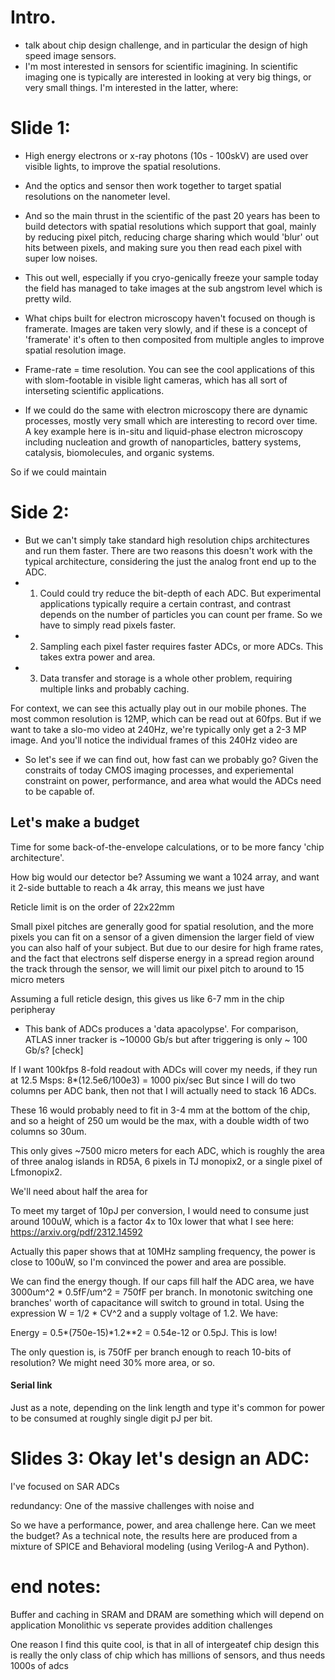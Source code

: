 # Intro.
- talk about chip design challenge, and in particular the design of high speed image sensors.
- I'm most interested in sensors for scientific imagining. In scientific imaging one is typically are interested in looking at very big things, or very small things. I'm interested in the latter, where:

# Slide 1:
- High energy electrons or x-ray photons (10s - 100skV) are used over visible lights, to improve the spatial resolutions.
- And the optics and sensor then work together to target spatial resolutions on the nanometer level.
- And so the main thrust in the scientific  of the past 20 years has been to build detectors with spatial resolutions which support that goal, mainly by reducing pixel pitch, reducing charge sharing which would 'blur' out hits between pixels, and making sure you then read each pixel with super low noises.
- This out well, especially if you cryo-genically freeze your sample today the field has managed to take images at the sub angstrom level which is pretty wild.
- What chips built for electron microscopy haven't focused on though is framerate. Images are taken very slowly, and if these is a concept of 'framerate' it's often to then composited from multiple angles to improve spatial resolution image.



- Frame-rate = time resolution. You can see the cool applications of this with slom-footable in visible light cameras, which has all sort of interseting scientific applications.
- If we could do the same with electron microscopy there are dynamic processes, mostly very small which are interesting to record over time. A key example here is in-situ and liquid-phase electron microscopy including nucleation and growth of nanoparticles, battery systems, catalysis, biomolecules, and organic systems.

So if we could maintain



# Side 2:

- But we can't simply take standard high resolution chips architectures and run them faster. There are two reasons this doesn't work with the typical architecture, considering the just the analog front end up to the ADC.
- 1. Could could try reduce the bit-depth of each ADC. But experimental applications typically require a certain contrast, and contrast depends on the number of particles you can count per frame. So we have to simply read pixels faster.
- 2. Sampling each pixel faster requires faster ADCs, or more ADCs. This takes extra power and area.
- 3. Data transfer and storage is a whole other problem, requiring multiple links and probably caching.

For context, we can see this actually play out in our mobile phones. The most common resolution is 12MP, which can be read out at 60fps. But if we want to take a slo-mo video at 240Hz, we're typically only get a 2-3 MP image. And you'll notice the individual frames of this 240Hz video are

- So let's see if we can find out, how fast can we probably go? Given the constraits of today CMOS imaging processes, and experiemental constraint on power, performance, and area what would the ADCs need to be capable of.

## Let's make a budget

Time for some back-of-the-envelope calculations, or to be more fancy 'chip architecture'.

How big would our detector be?
Assuming we want a 1024 array, and want it 2-side buttable to reach a 4k array, this means we just have

Reticle limit is on the order of 22x22mm

Small pixel pitches are generally good for spatial resolution, and the more pixels you can fit on a sensor of a given dimension the larger field of view you can also half of your subject. But due to our desire for high frame rates, and the fact that electrons self disperse energy in a spread region around the track through the sensor, we will limit our pixel pitch to around to 15 micro meters

Assuming a full reticle design, this gives us like 6-7 mm in the chip peripheray


- This bank of ADCs produces a 'data apacolypse'. For comparison, ATLAS inner tracker is ~10000 Gb/s but after triggering is only ~ 100 Gb/s? [check]


If I want 100kfps 8-fold readout with ADCs will cover my needs, if they run at 12.5 Msps: 8*(12.5e6/100e3) = 1000 pix/sec
But since I will do two columns per ADC bank, then not that I will actually need to stack 16 ADCs.

These 16 would probably need to fit in 3-4 mm at the bottom of the chip, and so a height of 250 um would be the max, with a double width of two columns so 30um.

This only gives ~7500 micro meters for each ADC, which is roughly the area of three analog islands in RD5A, 6 pixels in TJ monopix2, or a single pixel of Lfmonopix2.

We'll need about half the area for

To meet my target of 10pJ per conversion, I would need to consume just around 100uW, which is a factor 4x to 10x lower that what I see here: https://arxiv.org/pdf/2312.14592

Actually this paper shows that at 10MHz sampling frequency, the power is close to 100uW, so I'm convinced the power and area are possible.

We can find the energy though. If our caps fill half the ADC area, we have 3000um^2 * 0.5fF/um^2 = 750fF per branch. In monotonic switching one branches' worth of capacitance will switch to ground in total. Using the expression W = 1/2 * CV^2 and a supply voltage of 1.2. We have:

Energy = 0.5*(750e-15)*1.2**2 = 0.54e-12 or 0.5pJ. This is low!

The only question is, is 750fF per branch enough to reach 10-bits of resolution? We might need 30% more area, or so.


#### Serial link
Just as a note, depending on the link length and type it's common for power to be consumed at roughly single digit pJ per bit.


# Slides 3: Okay let's design an ADC:

I've focused on SAR ADCs

redundancy:
One of the massive challenges with noise and


So we have a performance, power, and area challenge here. Can we meet the budget?
As a technical note, the results here are produced from a mixture of SPICE and Behavioral modeling (using Verilog-A and Python).


# end notes:

Buffer and caching in SRAM and DRAM are something which will depend on application
Monolithic vs seperate provides addition challenges

One reason I find this quite cool, is that in all of intergeatef chip design this is really the only class of chip which has millions of sensors, and thus needs 1000s of adcs
